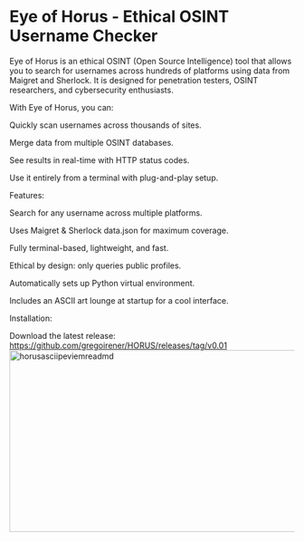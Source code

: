 # Eye of Horus - Ethical OSINT Username Checker

Eye of Horus is an ethical OSINT (Open Source Intelligence) tool that allows you to search for usernames across hundreds of platforms using data from Maigret and Sherlock. It is designed for penetration testers, OSINT researchers, and cybersecurity enthusiasts.

With Eye of Horus, you can:

Quickly scan usernames across thousands of sites.

Merge data from multiple OSINT databases.

See results in real-time with HTTP status codes.

Use it entirely from a terminal with plug-and-play setup.

Features:

Search for any username across multiple platforms.

Uses Maigret & Sherlock data.json for maximum coverage.

Fully terminal-based, lightweight, and fast.

Ethical by design: only queries public profiles.

Automatically sets up Python virtual environment.

Includes an ASCII art lounge at startup for a cool interface.

Installation:

Download the latest release: https://github.com/gregoirener/HORUS/releases/tag/v0.01
<img width="863" height="321" alt="horusasciipeviemreadmd" src="https://github.com/user-attachments/assets/32deff0b-daf2-42e9-a1ec-6c8fe3add1c4" />
